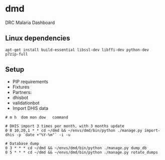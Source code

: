 # dmd
DRC Malaria Dashboard


## Linux dependencies

`apt-get install build-essential libssl-dev libffi-dev python-dev p7zip-full`

## Setup

* PIP requirements
* Fixtures
* Partners:
 * dhisbot
 * validationbot
* Import DHIS data

```
# m h  dom mon dow   command

# DHIS import 3 times per month, with 3 months update
0 8 10,20,1 * * cd ~/dmd && ~/envs/dmd/bin/python ./manage.py import-dhis -p `date +"%Y-%m"` -i -u

# Database dump
0 3 * * * cd ~/dmd && ~/envs/dmd/bin/python ./manage.py dump_db
0 5 * * * cd ~/dmd && ~/envs/dmd/bin/python ./manage.py rotate_dumps
```

